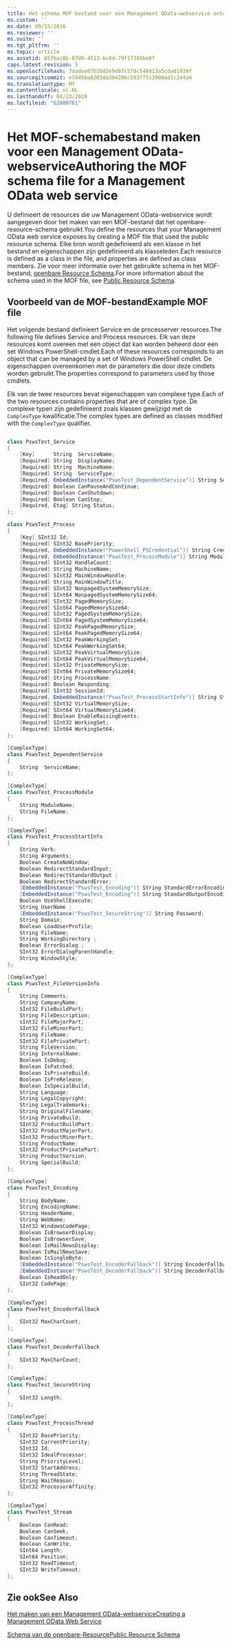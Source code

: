 ```yaml
---
title: Het schema MOF-bestand voor een Management OData-webservice ontwerpen | Microsoft Docs
ms.custom: ''
ms.date: 09/13/2016
ms.reviewer: ''
ms.suite: ''
ms.tgt_pltfrm: ''
ms.topic: article
ms.assetid: 65fbac8b-07d0-4513-bc8d-79f1f389be0f
caps.latest.revision: 5
ms.openlocfilehash: 7aadee07b38d2e9d87c5f0c548d13a5cdad1939f
ms.sourcegitcommit: e7445ba8203da304286c591ff513900ad1c244a4
ms.translationtype: MT
ms.contentlocale: nl-NL
ms.lasthandoff: 04/23/2019
ms.locfileid: "62080761"
---
```

# <a name="authoring-the-mof-schema-file-for-a-management-odata-web-service"></a><span data-ttu-id="22200-102">Het MOF-schemabestand maken voor een Management OData-webservice</span><span class="sxs-lookup"><span data-stu-id="22200-102">Authoring the MOF schema file for a Management OData web service</span></span>

<span data-ttu-id="22200-103">U definieert de resources die uw Management OData-webservice wordt aangegeven door het maken van een MOF-bestand dat het openbare-resource-schema gebruikt.</span><span class="sxs-lookup"><span data-stu-id="22200-103">You define the resources that your Management OData web service exposes by creating a MOF file that used the public resource schema.</span></span> <span data-ttu-id="22200-104">Elke bron wordt gedefinieerd als een klasse in het bestand en eigenschappen zijn gedefinieerd als klasseleden.</span><span class="sxs-lookup"><span data-stu-id="22200-104">Each resource is defined as a class in the file, and properties are defined as class members.</span></span> <span data-ttu-id="22200-105">Zie voor meer informatie over het gebruikte schema in het MOF-bestand, [openbare Resource Schema](./public-resource-schema.md).</span><span class="sxs-lookup"><span data-stu-id="22200-105">For more information about the schema used in the MOF file, see [Public Resource Schema](./public-resource-schema.md).</span></span>

## <a name="example-mof-file"></a><span data-ttu-id="22200-106">Voorbeeld van de MOF-bestand</span><span class="sxs-lookup"><span data-stu-id="22200-106">Example MOF file</span></span>

<span data-ttu-id="22200-107">Het volgende bestand definieert Service en de processerver resources.</span><span class="sxs-lookup"><span data-stu-id="22200-107">The following file defines Service and Process resources.</span></span> <span data-ttu-id="22200-108">Elk van deze resources komt overeen met een object dat kan worden beheerd door een set Windows PowerShell-cmdlet.</span><span class="sxs-lookup"><span data-stu-id="22200-108">Each of these resources corresponds to an object that can be managed by a set of Windows PowerShell cmdlet.</span></span> <span data-ttu-id="22200-109">De eigenschappen overeenkomen met de parameters die door deze cmdlets worden gebruikt.</span><span class="sxs-lookup"><span data-stu-id="22200-109">The properties correspond to parameters used by those cmdlets.</span></span>

<span data-ttu-id="22200-110">Elk van de twee resources bevat eigenschappen van complexe type.</span><span class="sxs-lookup"><span data-stu-id="22200-110">Each of the two resources contains properties that are of complex type.</span></span> <span data-ttu-id="22200-111">De complexe typen zijn gedefinieerd zoals klassen gewijzigd met de `ComplexType` kwalificatie.</span><span class="sxs-lookup"><span data-stu-id="22200-111">The complex types are defined as classes modified with the `ComplexType` qualifier.</span></span>

```csharp

class PswsTest_Service
{
    [Key]      String  ServiceName;
    [Required] String  DisplayName;
    [Required] String  MachineName;
    [Required] String  ServiceType;
    [Required, EmbeddedInstance("PswsTest_DependentService")] String ServicesDependentOn [];
    [Required] Boolean CanPauseAndContinue;
    [Required] Boolean CanShutdown;
    [Required] Boolean CanStop;
    [Required, Etag] String Status;
};

class PswsTest_Process
{
    [Key] SInt32 Id;
    [Required] SInt32 BasePriority;
    [Required, EmbeddedInstance("PowerShell_PSCredential")] String Credential;
    [Required, EmbeddedInstance("PswsTest_ProcessModule")] String Modules[];
    [Required] SInt32 HandleCount;
    [Required] String MachineName;
    [Required] SInt32 MainWindowHandle;
    [Required] String MainWindowTitle;
    [Required] SInt32 NonpagedSystemMemorySize;
    [Required] SInt64 NonpagedSystemMemorySize64;
    [Required] SInt32 PagedMemorySize;
    [Required] SInt64 PagedMemorySize64;
    [Required] SInt32 PagedSystemMemorySize;
    [Required] SInt64 PagedSystemMemorySize64;
    [Required] SInt32 PeakPagedMemorySize;
    [Required] SInt64 PeakPagedMemorySize64;
    [Required] SInt32 PeakWorkingSet;
    [Required] SInt64 PeakWorkingSet64;
    [Required] SInt32 PeakVirtualMemorySize;
    [Required] SInt64 PeakVirtualMemorySize64;
    [Required] SInt32 PrivateMemorySize;
    [Required] SInt64 PrivateMemorySize64;
    [Required] String ProcessName;
    [Required] Boolean Responding;
    [Required] SInt32 SessionId;
    [Required, EmbeddedInstance("PswsTest_ProcessStartInfo")] String StartInfo;
    [Required] SInt32 VirtualMemorySize;
    [Required] SInt64 VirtualMemorySize64;
    [Required] Boolean EnableRaisingEvents;
    [Required] SInt32 WorkingSet;
    [Required] SInt64 WorkingSet64;
};

[ComplexType]
class PswsTest_DependentService
{
    String  ServiceName;
};

[ComplexType]
class PswsTest_ProcessModule
{
    String ModuleName;
    String FileName;
};

[ComplexType]
class PswsTest_ProcessStartInfo
{
    String Verb;
    String Arguments;
    Boolean CreateNoWindow;
    Boolean RedirectStandardInput;
    Boolean RedirectStandardOutput ;
    Boolean RedirectStandardError;
    [EmbeddedInstance("PswsTest_Encoding")] String StandardErrorEncoding;
    [EmbeddedInstance("PswsTest_Encoding")] String StandardOutputEncoding;
    Boolean UseShellExecute;
    String UserName ;
    [EmbeddedInstance("PswsTest_SecureString")] String Password;
    String Domain;
    Boolean LoadUserProfile;
    String FileName;
    String WorkingDirectory ;
    Boolean ErrorDialog ;
    SInt32 ErrorDialogParentHandle;
    String WindowStyle;
};

[ComplexType]
class PswsTest_FileVersionInfo
{
    String Comments;
    String CompanyName;
    SInt32 FileBuildPart;
    String FileDescription;
    sInt32 FileMajorPart;
    SInt32 FileMinorPart;
    String FileName;
    SInt32 FilePrivatePart;
    String FileVersion;
    String InternalName;
    Boolean IsDebug;
    Boolean IsPatched;
    Boolean IsPrivateBuild;
    Boolean IsPreRelease;
    Boolean IsSpecialBuild;
    String Language;
    String LegalCopyright;
    String LegalTrademarks;
    String OriginalFilename;
    String PrivateBuild;
    SInt32 ProductBuildPart;
    SInt32 ProductMajorPart;
    SInt32 ProductMinorPart;
    String ProductName;
    SInt32 ProductPrivatePart;
    String ProductVersion;
    String SpecialBuild;
};

[ComplexType]
class PswsTest_Encoding
{
    String BodyName;
    String EncodingName;
    String HeaderName;
    String WebName;
    SInt32 WindowsCodePage;
    Boolean IsBrowserDisplay;
    Boolean IsBrowserSave;
    Boolean IsMailNewsDisplay;
    Boolean IsMailNewsSave;
    Boolean IsSingleByte;
    [EmbeddedInstance("PswsTest_EncoderFallback")] String EncoderFallback;
    [EmbeddedInstance("PswsTest_DecoderFallback")] String DecoderFallback;
    Boolean IsReadOnly;
    SInt32 CodePage;
};

[ComplexType]
class PswsTest_EncoderFallback
{
    SInt32 MaxCharCount;
};

[ComplexType]
class PswsTest_DecoderFallback
{
    SInt32 MaxCharCount;
};

[ComplexType]
class PswsTest_SecureString
{
    SInt32 Length;
};

[ComplexType]
class PswsTest_ProcessThread
{
    SInt32 BasePriority;
    SInt32 CurrentPriority;
    SInt32 Id;
    SInt32 IdealProcessor;
    String PriorityLevel;
    SInt32 StartAddress;
    String ThreadState;
    String WaitReason;
    SInt32 ProcessorAffinity;
};

[ComplexType]
class PswsTest_Stream
{
    Boolean CanRead;
    Boolean CanSeek;
    Boolean CanTimeout;
    Boolean CanWrite;
    SInt64 Length;
    SInt64 Position;
    SInt32 ReadTimeout;
    SInt32 WriteTimeout;
};

```

## <a name="see-also"></a><span data-ttu-id="22200-112">Zie ook</span><span class="sxs-lookup"><span data-stu-id="22200-112">See Also</span></span>

[<span data-ttu-id="22200-113">Het maken van een Management OData-webservice</span><span class="sxs-lookup"><span data-stu-id="22200-113">Creating a Management OData Web Service</span></span>](./creating-a-management-odata-web-service.md)

[<span data-ttu-id="22200-114">Schema van de openbare-Resource</span><span class="sxs-lookup"><span data-stu-id="22200-114">Public Resource Schema</span></span>](./public-resource-schema.md)
